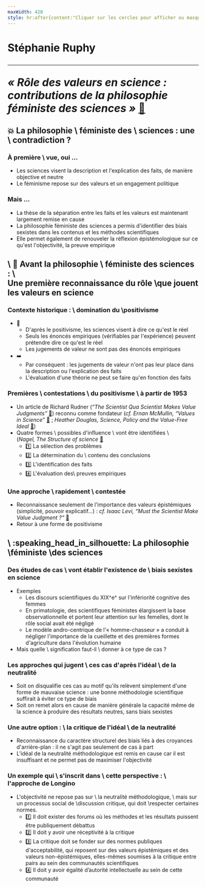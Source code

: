 ```yaml
---
maxWidth: 420
style: hr:after{content:"Cliquer sur les cercles pour afficher ou masquer la suite"; position:absolute; top:150px; left:13px; font-weight:normal; font-family:monospace; font-size:11px; width:440px;}
---
```


# Stéphanie Ruphy <hr> <cite>« Rôle des valeurs en  science : contributions de la philosophie  féministe des sciences »</cite>  [:link:](https://www.cairn.info/load_pdf.php?download=1&ID_ARTICLE=ECOPO_051_0041)

## :boom: La philosophie \\ féministe des \\  sciences :  une \\   contradiction ? <!--fold-->

### **À première \\ vue, oui ...** <!--fold-->
- Les sciences visent la description et l'explication des faits, de manière objective et neutre
- Le féminisme repose sur des valeurs et un engagement politique
### **Mais ...** <!--fold-->
- La thèse de la séparation entre les faits et les valeurs est maintenant largement remise en cause
- La philosophie féministe des sciences a permis d'identifier des biais sexistes dans les contenus et les méthodes scientifiques
- Elle permet également de renouveler la réflexion épistémologique sur ce qu'est l'objectivité, la preuve empirique

## \\ :scroll: Avant la philosophie \\ féministe des sciences : \\ <aside>Une première reconnaissance du rôle \\que jouent les valeurs en science</aside> <!--fold-->

### **Contexte historique :** \\ domination du \\positivisme  <!--fold-->

- :mag_right:
	- D'après le positivisme, les sciences visent à dire ce qu'est le réel
	- Seuls les énoncés empiriques (vérifiables par l'expérience) peuvent prétendre dire ce qu'est le réel
	- Les jugements de valeur ne sont pas des énoncés empiriques 
- :arrow_right:
	- Par conséquent : les jugements de valeur n'ont pas leur place dans la description ou l'explication des faits
	- L'évaluation d'une théorie ne peut se faire qu'en fonction des faits
### **Premières \\ contestations** \\ du positivisme \\ à partir de 1953 <!--fold-->

- Un article de Richard Rudner  (<cite>“The Scientist Qua Scientist Makes Value Judgments”</cite> [:link:](https://philpapers.org/rec/RUDTSQ)) reconnu comme  fondateur (_cf._  <cite>Ernan McMullin, “Values in Science”</cite>  [:link:](https://philpapers.org/rec/MCMVIS-2) ; <cite>Heather Douglas, _Science, Policy and the Value-Free Ideal_</cite>  [:link:](https://philpapers.org/rec/DOUSPA-2))
- Quatre formes \\ possibles d'influence \\ vont être identifiées \\ <aside>(<cite>Nagel, _The Structure of science_</cite> [:link:](https://philpapers.org/rec/NAGTSO-3)</aside>
	- :one: La sélection des problèmes
	- :two: La détermination du \\ contenu des conclusions
	- :three: L'identification des faits
	- :four: L'évaluation des\\  preuves empiriques
### Une approche \\ **rapidement \\ contestée** <!--fold-->
- Reconnaissance seulement de l'importance des valeurs épistémiques (simplicité, pouvoir explicatif...) :  _cf._ <cite>Isaac Levi, “Must the Scientist Make Value Judgment ?“</cite> [:link:](https://philpapers.org/rec/LEVMTS)
- Retour à une forme de positivisme

## \\ :speaking_head_in_silhouette: La philosophie \\féministe \\des sciences <!--fold-->

### Des **études de cas** \\ vont établir l'existence de \\ biais sexistes en science <!--fold-->
- Exemples
	- Les discours scientifiques du XIX^e^ sur l'infériorité cognitive des femmes
	- En primatologie, des scientifiques féministes élargissent la base observationnelle et portent leur attention sur les femelles, dont le rôle social avait été négligé
	- Le modèle andro-centrique de l'« homme-chasseur » a conduit à négliger l'importance de la cueillette et des premières formes d'agriculture dans l'évolution humaine
- Mais quelle \\ signification faut-il \\ donner à ce type de cas ? 
### Les approches qui jugent \\ ces cas d'après **l'idéal \\ de la neutralité** <!--fold-->
- Soit on disqualifie ces cas au motif qu'ils relèvent simplement d'une forme de mauvaise science : une bonne méthodologie scientifique suffirait à éviter ce type de biais
- Soit on remet alors en cause de manière générale la capacité même de la science à produire des résultats neutres, sans biais sexistes
### Une autre option : \\ la **critique de l'idéal \\ de la neutralité** <!--fold-->
- Reconnaissance du caractère structurel des biais liés à des croyances d'arrière-plan : il ne s'agit pas seulement de cas à part
- L'idéal de la neutralité méthodologique est remis en cause car il est insuffisant et ne permet pas de maximiser l'objectivité
### Un **exemple** qui \\ s'inscrit dans \\ cette perspective : \\ l'approche de Longino <!--fold-->
- L'objectivité ne repose pas sur \\ la neutralité méthodologique, \\ mais sur un processus social de \\discussion critique, qui doit \\respecter certaines normes. <!--fold-->
	- :one:  Il doit exister des forums où les méthodes et les résultats puissent être publiquement débattus
	- :two: Il doit y avoir une réceptivité à la critique
	- :three: La critique doit se fonder sur des normes publiques d'acceptabilité, qui reposent sur des valeurs épistémiques et des valeurs non-épistémiques, elles-mêmes soumises à la critique entre pairs au sein des communautés scientifiques
	- :four: Il doit y avoir égalité d’autorité intellectuelle au sein de cette communauté
